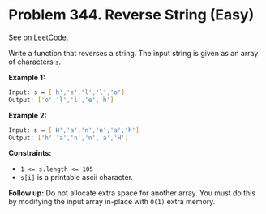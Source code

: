 Problem 344. Reverse String (Easy)
==================================

See [on LeetCode](https://leetcode.com/problems/reverse-string/).

Write a function that reverses a string. The input string is given as an array of characters `s`.

**Example 1:**

```bash
Input: s = ['h','e','l','l','o']
Output: ['o','l','l','e','h']
```

**Example 2:**

```bash
Input: s = ['H','a','n','n','a','h']
Output: ['h','a','n','n','a','H']
```

**Constraints:**

* `1 <= s.length <= 105`
* `s[i]` is a printable ascii character.

**Follow up:**
Do not allocate extra space for another array. You must do this by modifying the input array in-place with `O(1)` extra memory.
